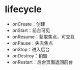 # lifecycle

- onCreate：创建
- onStart：前台可见
- onResume：获取焦点，可交互
- onPause：失去焦点
- onStop：进入后台
- onDestroy：销毁
- onRestart：后台页面返回前台
